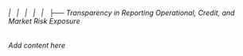 ###### |   |   |   |   |   ├── Transparency in Reporting Operational, Credit, and Market Risk Exposure

*Add content here*